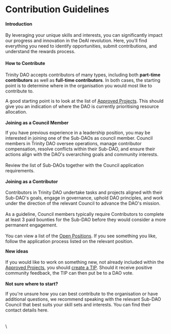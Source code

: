 # Contribution Guidelines

#### Introduction

By leveraging your unique skills and interests, you can significantly impact our progress and innovation in the DeAI revolution. Here, you'll find everything you need to identify opportunities, submit contributions, and understand the rewards process.

#### How to Contribute

Trinity DAO accepts contributors of many types, including both **part-time contributors** as well as **full-time contributors**. In both cases, the starting point is to determine where in the organisation you would most like to contribute to.&#x20;

A good starting point is to look at the list of [Approved Projects](https://github.com/README.md). This should give you an indication of where the DAO is currently prioritising resource allocation. \
\
**Joining as a Council Member**

If you have previous experience in a leadership position, you may be interested in joining one of the Sub-DAOs as council member. Council members in Trinity DAO oversee operations, manage contributor compensation, resolve conflicts within their Sub-DAO, and ensure their actions align with the DAO's overarching goals and community interests.\
\
Review the list of Sub-DAOs together with the Council application requirements. \
\
**Joining as a Contributor**\
\
Contributors in Trinity DAO undertake tasks and projects aligned with their Sub-DAO's goals, engage in governance, uphold DAO principles, and work under the direction of the relevant Council to advance the DAO's mission.\
\
As a guideline, Council members typically require Contributors to complete at least 3 paid bounties for the Sub-DAO before they would consider a more permanent engagement. \
\
You can view a list of the [Open Positions](https://github.com/Morlabs/Contributions/tree/main/Recurring\_tasks/Open\_positions). If you see something you like, follow the application process listed on the relevant position.&#x20;

**New ideas**\
\
If you would like to work on something new, not already included within the [Approved Projects](https://github.com/README.md), you should [create a TIP](../governance/the-tips.md). Should it receive positive community feedback, the TIP can then put be to a DAO vote. \
\
**Not sure where to start?**&#x20;

If you're unsure how you can best contribute to the organisation or have additional questions, we recommend speaking with the relevant Sub-DAO Council that best suits your skill sets and interests. You can find their contact details here. \
\
\
\
